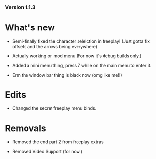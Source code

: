 ### Version 1.1.3

# What's new

* Semi-finally fixed the character selelction in freeplay! (Just gotta fix offsets and the arrows being everywhere)

* Actually working on mod menu (For now it's debug builds only.)

* Added a mini menu thing, press 7 while on the main menu to enter it.

* Erm the window bar thing is black now (omg like me!!)

# Edits

* Changed the secret freeplay menu binds.

# Removals

* Removed the end part 2 from freeplay extras

* Removed Video Support (for now.)